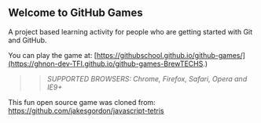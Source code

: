 ## Welcome to GitHub Games

A project based learning activity for people who are getting started with Git and GitHub.

You can play the game at: [https://githubschool.github.io/github-games/](https://ghnon-dev-TFI.github.io/github-games-BrewTECHS.)

>> _*SUPPORTED BROWSERS*: Chrome, Firefox, Safari, Opera and IE9+_

This fun open source game was cloned from: https://github.com/jakesgordon/javascript-tetris
